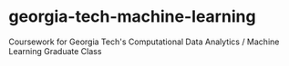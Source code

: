 # georgia-tech-machine-learning
Coursework for Georgia Tech's Computational Data Analytics / Machine Learning Graduate Class
